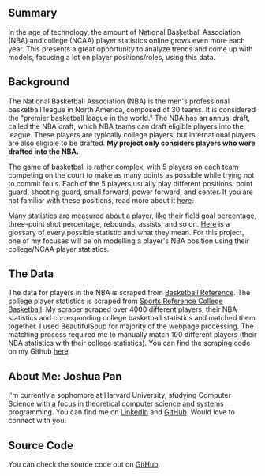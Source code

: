 ## Summary

In the age of technology, the amount of National Basketball Association (NBA) and college (NCAA) player statistics online grows even more each year. This presents a great opportunity to analyze trends and come up with models, focusing a lot on player positions/roles, using this data.

## Background

The National Basketball Association (NBA) is the men's professional basketball league in North America, composed of 30 teams. It is considered the "premier basketball league in the world." The NBA has an annual draft, called the NBA draft, which NBA teams can draft eligible players into the league. These players are typically college players, but international players are also eligible to be drafted. **My project only considers players who were drafted into the NBA.**

The game of basketball is rather complex, with 5 players on each team competing on the court to make as many points as possible while trying not to commit fouls. Each of the 5 players usually play different positions: point guard, shooting guard, small forward, power forward, and center. If you are not familiar with these positions, read more about it [here](https://en.wikipedia.org/wiki/Basketball_positions).

Many statistics are measured about a player, like their field goal percentage, three-point shot percentage, rebounds, assists, and so on. [Here](https://www.basketball-reference.com/about/glossary.html) is a glossary of every possible statistic and what they mean. For this project, one of my focuses will be on modelling a player's NBA position using their college/NCAA player statistics.

## The Data

The data for players in the NBA is scraped from [Basketball Reference](https://www.basketball-reference.com). The college player statistics is scraped from [Sports Reference College Basketball](https://www.sports-reference.com/cbb/). My scraper scraped over 4000 different players, their NBA statistics and corresponding college basketball statistics and matched them together. I used BeautifulSoup for majority of the webpage processing. The matching process required me to manually match 100 different players (their NBA statistics with their college statistics). You can find the scraping code on my Github [here](https://github.com/lonerz/nba_college_stat_analysis/tree/master/scraper_stuff).

## About Me: Joshua Pan

I'm currently a sophomore at Harvard University, studying Computer Science with a focus in theoretical computer science and systems programming. You can find me on [LinkedIn](https://www.linkedin.com/in/joshuadpan/) and [GitHub](https://github.com/lonerz). Would love to connect with you!

## Source Code

You can check the source code out on [GitHub](https://github.com/lonerz/nba_college_stat_analysis/).
